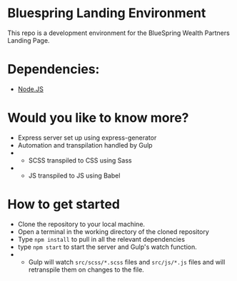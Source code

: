 # Bluespring Landing Environment

This repo is a development environment for the BlueSpring Wealth Partners Landing Page.

# Dependencies:
* [Node.JS](https://nodejs.org/en/download/)

# Would you like to know more?
* Express server set up using express-generator
* Automation and transpilation handled by Gulp
* * SCSS transpiled to CSS using Sass
* * JS transpiled to JS using Babel

# How to get started
* Clone the repository to your local machine.
* Open a terminal in the working directory of the cloned repository 
* Type `npm install` to pull in all the relevant dependencies
* type `npm start` to start the server and Gulp's watch function.
* * Gulp will watch `src/scss/*.scss` files and `src/js/*.js` files and will retranspile them on changes to the file.